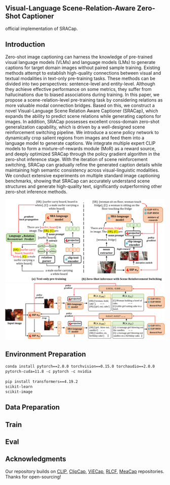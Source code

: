 ## Visual-Language Scene-Relation-Aware Zero-Shot Captioner 

official implementation of SRACap.

## Introduction

Zero-shot image captioning can harness the knowledge of pre-trained visual language models (VLMs) and language models (LMs) to generate captions for target domain images without paired sample training. Existing methods attempt to establish high-quality connections between visual and textual modalities in text-only pre-training tasks. These methods can be divided into two perspectives: sentence-level and entity-level. Although they achieve effective performance on some metrics, they suffer from hallucinations due to biased associations during training. In this paper, we propose a scene-relation-level pre-training task by considering relations as more valuable modal connection bridges. Based on this, we construct a novel Visual-Language Scene Relation Aware Captioner (SRACap), which expands the ability to predict scene relations while generating captions for images. In addition, SRACap possesses excellent cross-domain zero-shot generalization capability, which is driven by a well-designed scene reinforcement switching pipeline. We introduce a scene policy network to dynamically crop salient regions from images and feed them into a language model to generate captions. We integrate multiple expert CLIP models to form a mixture-of-rewards module (MoR) as a reward source, and deeply optimized SRACap through the policy gradient algorithm in the zero-shot inference stage. With the iteration of scene reinforcement switching, SRACap can gradually refine the generated caption details while maintaining high semantic consistency across visual-linguistic modalities. We conduct extensive experiments on multiple standard image captioning benchmarks, showing that SRACap can accurately understand scene structures and generate high-quality text, significantly outperforming other zero-shot inference methods.  

<div align = center>
<img src="./assets/model1.png" />
</div>

<div align = center>
<img src="./assets/model2.png" />
</div> 


## Environment Preparation 

```
conda install pytorch==2.0.0 torchvision==0.15.0 torchaudio==2.0.0 pytorch-cuda=11.8 -c pytorch -c nvidia

pip install transformers==4.19.2
scikit-learn
scikit-image
```

## Data Preparation



## Train 


## Eval 



## Acknowledgments
Our repository builds on [CLIP](https://github.com/openai/CLIP), [ClipCap](https://github.com/rmokady/CLIP_prefix_caption), [ViECap](https://github.com/FeiElysia/ViECap), [RLCF](https://github.com/mzhaoshuai/RLCF), [MeaCap](https://github.com/joeyz0z/MeaCap) repositories. Thanks for open-sourcing!